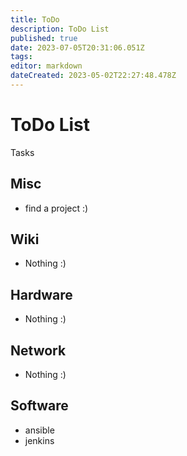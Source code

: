 ```yaml
---
title: ToDo
description: ToDo List
published: true
date: 2023-07-05T20:31:06.051Z
tags: 
editor: markdown
dateCreated: 2023-05-02T22:27:48.478Z
---
```


# ToDo List
Tasks

## Misc
* find a project :)

## Wiki
* Nothing :)

## Hardware
* Nothing :)

## Network
* Nothing :)

## Software
* ansible
* jenkins






